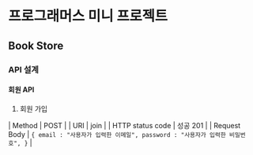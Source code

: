 # 프로그래머스 미니 프로젝트

## Book Store

### API 설계

#### 회원 API

1. 회원 가입

| Method | POST |
| URI | join |
| HTTP status code | 성공 201 |
| Request Body | `{
email : "사용자가 입력한 이메일",
password : "사용자가 입력한 비밀번호",
}` |
